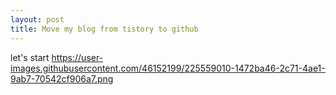 ```yaml
---
layout: post
title: Move my blog from tistory to github
---
```


let's start
https://user-images.githubusercontent.com/46152199/225559010-1472ba46-2c71-4ae1-9ab7-70542cf906a7.png

